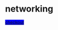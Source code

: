 # networking

<a style="background-color:blue;" href="https://www.gnu.org/software/libc/manual/html_node/Sockets.html">checkout</a>
